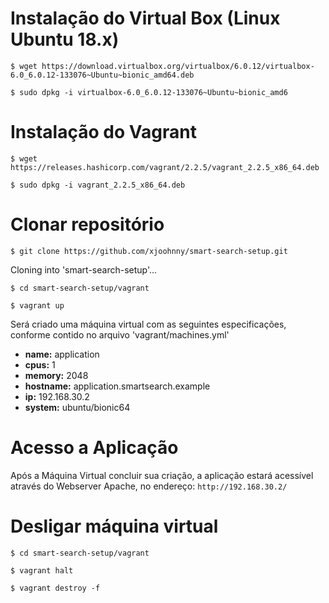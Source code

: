# Instalação do Virtual Box (Linux Ubuntu 18.x)
`$ wget https://download.virtualbox.org/virtualbox/6.0.12/virtualbox-6.0_6.0.12-133076~Ubuntu~bionic_amd64.deb`

`$ sudo dpkg -i virtualbox-6.0_6.0.12-133076~Ubuntu~bionic_amd6`

# Instalação do Vagrant
`$ wget https://releases.hashicorp.com/vagrant/2.2.5/vagrant_2.2.5_x86_64.deb`

`$ sudo dpkg -i vagrant_2.2.5_x86_64.deb`

# Clonar repositório
`$ git clone https://github.com/xjoohnny/smart-search-setup.git`

Cloning into 'smart-search-setup'...

`$ cd smart-search-setup/vagrant`

`$ vagrant up`

Será criado uma máquina virtual com as seguintes especificações, conforme contido no arquivo 'vagrant/machines.yml'
- **name:** application
- **cpus:** 1
- **memory:** 2048
- **hostname:** application.smartsearch.example
- **ip:** 192.168.30.2
- **system:** ubuntu/bionic64

# Acesso a Aplicação
Após a Máquina Virtual concluir sua criação, a aplicação estará acessível através do Webserver Apache, no endereço: `http://192.168.30.2/`

# Desligar máquina virtual
`$ cd smart-search-setup/vagrant`

`$ vagrant halt`

`$ vagrant destroy -f`
